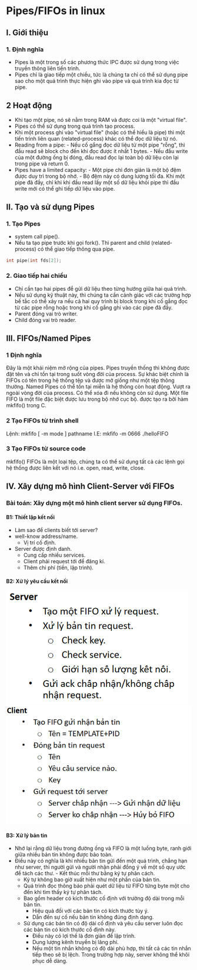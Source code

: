 
# Pipes/FIFOs in linux

## I. Giới thiệu
### 1. Định nghĩa
- Pipes là một trong số các phương thức IPC được sử dụng trong việc truyền thông liên tiến trình.
- Pipes chỉ là giao tiếp một chiều, tức là chúng ta chỉ có thể sử dụng pipe sao cho một quá trình thực hiện ghi vào pipe và quá trình kia đọc từ pipe.
## 2 Hoạt động
- Khi tạo một pipe, nó sẽ nằm trong RAM và được coi là một "virtual file".
- Pipes có thể  sử dụng trong quá trình tạo process.
- Khi một process ghi vào "virtual file" (hoặc có thể hiểu là pipe) thì một tiến trình liên quan (related-process) khác có thể đọc dữ liệu từ nó.
- Reading from a pipe:
\- Nếu cố gắng đọc dữ liệu từ một pipe "rỗng", thì đầu read sẽ block cho đến khi đọc được ít nhất 1 bytes.
\- Nếu đầu write của một đường ống bị đóng, đầu read đọc lại toàn bộ dữ liệu còn lại trong pipe và return 0.
- Pipes have a limited capacity:
\- Một pipe chỉ đơn giản là một bộ đệm được duy trì trong bộ nhớ.
\- Bộ đệm này có dung lượng tối đa. Khi một pipe đã đầy, chỉ khi khi đầu read lấy một số dữ liệu khỏi pipe thì đầu write mới có thể ghi tiếp dữ liệu vào pipe.
## II. Tạo và sử dụng Pipes
### 1. Tạo Pipes
- system call pipe().
- Nếu ta tạo pipe trước khi gọi fork(). Thì parent and child (related-process) có thể giao tiếp thông qua pipe.
``` C
int pipe(int fds[2]);
```
### 2. Giao tiếp hai chiều
- Chỉ cần tạo hai pipes để gửi dữ liệu theo từng hướng giữa hai quá trình. 
- Nếu sử dụng kỹ thuật này, thì chúng ta cần cảnh giác với các trường hợp bế tắc có thể xảy ra nếu cả hai quy trình bị block trong khi cố gắng đọc từ các pipe rỗng hoặc trong khi cố gắng ghi vào các pipe đã đầy.
- Parent đóng vai trò writer.
- Child đóng vai trò reader.

## III. FIFOs/Named Pipes
### 1 Định nghĩa
Đây là một khái niệm mở rộng của pipes. Pipes truyền thống thì không được đặt tên và chỉ tồn tại trong suốt vòng đời của process.
Sự khác biệt chính là FIFOs có tên trong hệ thống tệp và được mở giống như một tệp thông thường.
Named Pipes có thể tồn tại miễn là hệ thống còn hoạt động. Vượt ra ngoài vòng đời của process. Có thể xóa đi nếu không còn sử dụng.
Một file FIFO là một file đặc biệt được lưu trong bộ nhớ cục bộ. được tạo ra bởi hàm mkfifo() trong C. 
### 2 Tạo FIFOs từ trình shell
 Lệnh: mkfifo [ -m mode ] pathname
I.E: mkfifo -m 0666 ./helloFIFO
### 3 Tạo FIFOs từ source code
mkfifo()
FIFOs là một loại tệp, chúng ta có thể sử dụng tất cả các lệnh gọi hệ thống được liên kết với nó i.e. open, read, write, close.

## IV. Xây dựng mô hình Client-Server với FIFOs
### Bài toán: Xây dựng một mô hình client server sử dụng FIFOs.
#### B1: Thiết lập kết nối
- Làm sao để clients biết tới server?
- well-know address/name.
    * Vị trí cố định.
- Server được định danh.
    * Cung cấp nhiều services.
    * Client phải request tới để đăng kí.
    * Thêm chi phí (tiền, lập trình).
#### B2: Xử lý yêu cầu kết nối
![image](socket_img4_1.png)
![image](socket_img4_2.png)
#### B3: Xử lý bản tin
- Nhớ lại rằng dữ liệu trong đường ống và FIFO là một luồng byte, ranh giới giữa nhiều bản tin không được bảo toàn.
- Điều này có nghĩa là khi nhiều bản tin gửi đến một quá trình, chẳng hạn như server, thì người gửi và người nhận phải đồng ý về một số quy ước để tách các thư. 
\- Kết thúc mỗi thư bằng ký tự phân cách.
    * Ký tự không bao giờ xuất hiện như một phần của bản tin.
    * Quá trình đọc thông báo phải quét dữ liệu từ FIFO từng byte một cho đến khi tìm thấy ký tự phân tách.
    * Bao gồm header có kích thước cố định với trường độ dài trong mỗi bản tin.
        + Hiệu quả  đối với các bản tin có kích thước tùy ý.
        + Dẫn đến sự cố nếu bản tin không đúng định dạng.
    * Sử dụng các bản tin có độ dài cố định và yêu cầu server luôn đọc các bản tin có kích thước cố định này.
        + Điều này có lợi thế là đơn giản để lập trình.
        + Dung lượng kênh truyền bị lãng phí.
        + Nếu một tin nhắn không có độ dài phù hợp, thì tất cả các tin nhắn tiếp theo sẽ bị lệch. Trong trường hợp này, server không thể khôi phục dễ dàng.



